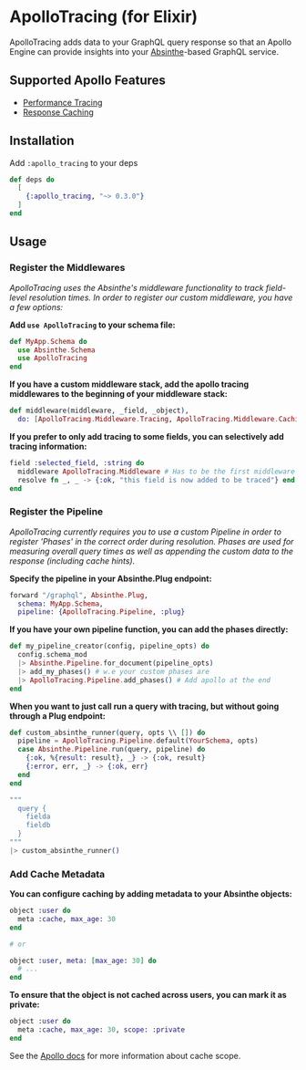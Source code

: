 # ApolloTracing (for Elixir)

ApolloTracing adds data to your GraphQL query response so that an Apollo Engine can provide insights into your [Absinthe](http://absinthe-graphql.org)-based GraphQL service.

## Supported Apollo Features

- [Performance Tracing](https://www.apollographql.com/docs/engine/performance.html)
- [Response Caching](https://www.apollographql.com/docs/engine/caching.html)

## Installation

Add `:apollo_tracing` to your deps
```elixir
def deps do
  [
    {:apollo_tracing, "~> 0.3.0"}
  ]
end
```

## Usage

### Register the Middlewares

*ApolloTracing uses the Absinthe's middleware functionality to track field-level resolution times. In order to register our custom middleware, you have a few options:*

**Add `use ApolloTracing` to your schema file:**

```elixir
def MyApp.Schema do
  use Absinthe.Schema
  use ApolloTracing
end
```

**If you have a custom middleware stack, add the apollo tracing middlewares to the beginning of your middleware stack:**

```elixir
def middleware(middleware, _field, _object),
  do: [ApolloTracing.Middleware.Tracing, ApolloTracing.Middleware.Caching] ++ [...your other middlewares]
```

**If you prefer to only add tracing to some fields, you can selectively add tracing information:**

```elixir
field :selected_field, :string do
  middleware ApolloTracing.Middleware # Has to be the first middleware
  resolve fn _, _ -> {:ok, "this field is now added to be traced"} end
end
```

### Register the Pipeline

*ApolloTracing currently requires you to use a custom Pipeline in order to register 'Phases' in the correct order during resolution. Phases are used for measuring overall query times as well as appending the custom data to the response (including cache hints).*

**Specify the pipeline in your Absinthe.Plug endpoint:**

```elixir
forward "/graphql", Absinthe.Plug,
  schema: MyApp.Schema,
  pipeline: {ApolloTracing.Pipeline, :plug}
```

**If you have your own pipeline function, you can add the phases directly:**

```elixir
def my_pipeline_creator(config, pipeline_opts) do
  config.schema_mod
  |> Absinthe.Pipeline.for_document(pipeline_opts)
  |> add_my_phases() # w.e your custom phases are
  |> ApolloTracing.Pipeline.add_phases() # Add apollo at the end
end
```

**When you want to just call run a query with tracing, but without going through a Plug endpoint:**

```elixir
def custom_absinthe_runner(query, opts \\ []) do
  pipeline = ApolloTracing.Pipeline.default(YourSchema, opts)
  case Absinthe.Pipeline.run(query, pipeline) do
    {:ok, %{result: result}, _} -> {:ok, result}
    {:error, err, _} -> {:ok, err}
  end
end

"""
  query {
    fielda
    fieldb
  }
"""
|> custom_absinthe_runner()
```

### Add Cache Metadata

**You can configure caching by adding metadata to your Absinthe objects:**

```elixir
object :user do
  meta :cache, max_age: 30
end

# or

object :user, meta: [max_age: 30] do
  # ...
end
```

**To ensure that the object is not cached across users, you can mark it as private:**

```elixir
object :user do
  meta :cache, max_age: 30, scope: :private
end
```

See the [Apollo docs](https://www.apollographql.com/docs/engine/caching.html#hints-to-schema) for more information about cache scope.
